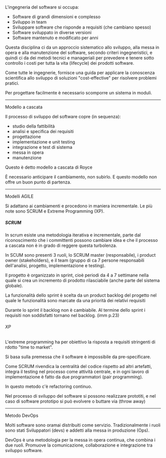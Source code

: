 L'ingegneria del software si occupa:
- Software di grandi dimensioni e complesso
- Sviluppo in team
- Sviluppare software che risponde a requisiti (che cambiano spesso)
- Software sviluppato in diverse versioni
- Software mantenuto e modificato per anni

Questa disciplina ci da un approccio sistematico allo sviluppo, alla messa in opera e alla manutenzione del software, secondo criteri ingegneristici, e quindi ci da dei metodi tecnici e manageriali per prevedere e tenere sotto controllo i costi per tutta la vita (lifecycle) dei prodotti software.

Come tutte le ingegnerie, fornisce una guida per applicare la conoscenza scientifica allo sviluppo di soluzioni "cost-effective" per risolvere problemi pratici.

Per progettare facilmente è necessario scomporre un sistema in moduli.


---

Modello a cascata

Il processo di sviluppo del software copre (in sequenza):
- studio della fattibilità
- analisi e specifica dei requisiti
- progettazione
- implementazione e unit testing
- integrazione e test di sistema
- messa in opera
- manutenzione

Questo è detto modello a cascata di Royce

È necessario anticipare il cambiamento, non subirlo. E questo modello non offre un buon punto di partenza.

---

Modelli AGILE

Si adattano ai cambiamenti e procedono in maniera incrementale.
Le più note sono SCRUM e Extreme Programming (XP).

##### SCRUM

In scrum esiste una metodologia iterativa e incrementale, parte dal riconoscimento che i committenti possono cambiare idea e che il processo a cascata non è in grado di reggere questa turbolenza.

In SCUM sono presenti 3 ruoli, lo SCRUM master (responsabile), i product owner (stakeholders), e il team (gruppo di ca 7 persone responsabili dell'analisi, progetto, implementazione e testing).

Il progetto è organizzato in sprint, cioè periodi da 4 a 7 settimane nella quale si crea un incremento di prodotto rilasciabile (anche parte del sistema globale).

La funzionalità dello sprint è scelta da un product backlog del progetto nel quale le funzionalità sono marcate da una priorità dei relativi requisiti

Durante lo sprint il backlog non è cambiabile. Al termine dello sprint i requisiti non soddisfatti tornano nel backlog. (imm p.23)

###### XP
L'extreme programming ha per obiettivo la risposta a requisiti stringenti di rdotto "time to market".

Si basa sulla premessa che il software è impossibile da pre-specificare.

Come SCRUM rivendica la centralità del codice rispetto ad altri artefatti, integra il testing nel processo come attività centrale, e in ogni lavoro di implementazione è fatto da due programmatori (pair programming).

In questo metodo c'è refactoring continuo.

Nel processo di sviluppo del software si possono realizzare prototiti, e nel caso di software prototipo si può evolvere o buttare via (throw away)

---

Metodo DevOps

Molti software sono oramai distribuiti come servizio. Tradizionalmente i ruoli sono stati Sviluppatori (devs) e addetti alla messa in produzione (Ops).

DevOps è una metodologia per la messa in opera continua, che combina i due ruoli. Promuove la comunicazione, collaborazione e integrazione tra sviluppo software.